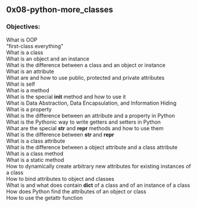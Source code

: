 ## 0x08-python-more_classes  
### Objectives:  
What is OOP  
"first-class everything"  
What is a class  
What is an object and an instance  
What is the difference between a class and an object or instance  
What is an attribute  
What are and how to use public, protected and private attributes  
What is self  
What is a method  
What is the special __init__ method and how to use it  
What is Data Abstraction, Data Encapsulation, and Information Hiding  
What is a property  
What is the difference between an attribute and a property in Python  
What is the Pythonic way to write getters and setters in Python  
What are the special __str__ and __repr__ methods and how to use them  
What is the difference between __str__ and __repr__  
What is a class attribute  
What is the difference between a object attribute and a class attribute  
What is a class method  
What is a static method  
How to dynamically create arbitrary new attributes for existing instances of a class  
How to bind attributes to object and classes  
What is and what does contain __dict__ of a class and of an instance of a class  
How does Python find the attributes of an object or class  
How to use the getattr function  